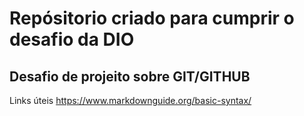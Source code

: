 # Repósitorio criado para cumprir o desafio da DIO
## Desafio de projeito sobre GIT/GITHUB

Links úteis
https://www.markdownguide.org/basic-syntax/
